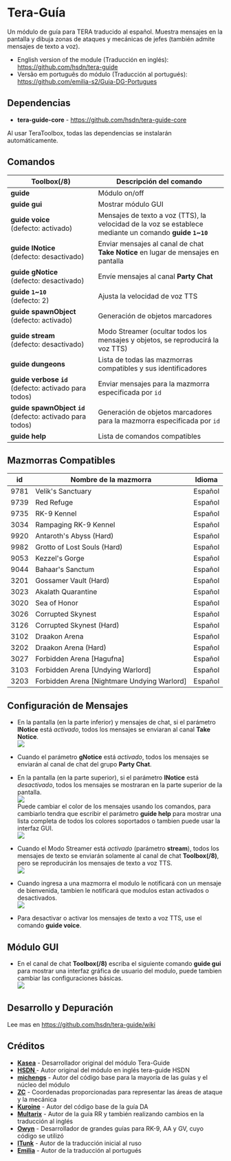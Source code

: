# Tera-Guía
Un módulo de guía para TERA traducido al español. Muestra mensajes en la pantalla y dibuja zonas de ataques y mecánicas de jefes (también admite mensajes de texto a voz).   

* English version of the module (Traducción en inglés): https://github.com/hsdn/tera-guide
* Versão em português do módulo (Traducción al portugués): https://github.com/emilia-s2/Guia-DG-Portugues

## Dependencias
* **tera-guide-core** - https://github.com/hsdn/tera-guide-core

Al usar TeraToolbox, todas las dependencias se instalarán automáticamente.   

## Comandos
Toolbox(/8) | Descripción del comando
--- | ---
**guide** | Módulo on/off
**guide&nbsp;gui** | Mostrar módulo GUI
**guide&nbsp;voice**<br>(defecto: activado) | Mensajes de texto a voz (TTS), la velocidad de la voz se establece mediante un comando **guide `1`~`10`**
**guide&nbsp;lNotice**<br>(defecto: desactivado) | Enviar mensajes al canal de chat **Take Notice** en lugar de mensajes en pantalla
**guide&nbsp;gNotice**<br>(defecto: desactivado) | Envíe mensajes al canal **Party Chat**
**guide&nbsp;`1`~`10`**<br>(defecto: 2) | Ajusta la velocidad  de voz TTS
**guide&nbsp;spawnObject**<br>(defecto: activado) | Generación de objetos marcadores
**guide&nbsp;stream**<br>(defecto: desactivado) | Modo Streamer (ocultar todos los mensajes y objetos, se reproducirá la voz TTS)
**guide&nbsp;dungeons** | Lista de todas las mazmorras compatibles y sus identificadores
**guide&nbsp;verbose&nbsp;`id`**<br>(defecto: activado para todos) | Enviar mensajes para la mazmorra especificada por `id`
**guide&nbsp;spawnObject&nbsp;`id`**<br>(defecto: activado para todos) | Generación de objetos marcadores para la mazmorra especificada por `id`
**guide&nbsp;help** | Lista de comandos compatibles

## Mazmorras Compatibles
id | Nombre de la mazmorra | Idioma
--- | --- | ---
9781 | Velik's Sanctuary | Español
9739 | Red Refuge | Español
9735 | RK-9 Kennel | Español
3034 | Rampaging RK-9 Kennel | Español
9920 | Antaroth's Abyss (Hard) | Español
9982 | Grotto of Lost Souls (Hard) | Español
9053 | Kezzel's Gorge | Español
9044 | Bahaar's Sanctum | Español
3201 | Gossamer Vault (Hard) | Español
3023 | Akalath Quarantine | Español
3020 | Sea of Honor | Español
3026 | Corrupted Skynest | Español
3126 | Corrupted Skynest (Hard) | Español
3102 | Draakon Arena | Español
3202 | Draakon Arena (Hard) | Español
3027 | Forbidden Arena [Hagufna] | Español
3103 | Forbidden Arena [Undying Warlord] | Español
3203 | Forbidden Arena [Nightmare Undying Warlord] | Español

## Configuración de Mensajes

* En la pantalla (en la parte inferior) y mensajes de chat, si el parámetro **lNotice** está *activado*, todos los mensajes se enviaran al canal **Take Notice**.   
  ![](https://i.imgur.com/PGRm9Hx.png)   

* Cuando el parámetro **gNotice** está *activado*, todos los mensajes se enviarán al canal de chat del grupo **Party Chat**.   

* En la pantalla (en la parte superior), si el parámetro **lNotice** está *desactivado*, todos los mensajes se mostraran en la parte superior de la pantalla.   
  ![](https://i.imgur.com/eVmuWjG.png)   
  Puede cambiar el color de los mensajes usando los comandos, para cambiarlo tendra que escribir el parámetro **guide help** para mostrar una lista completa de todos los colores soportados o tambien puede usar la interfaz GUI.   
  ![](https://i.imgur.com/uXc3vdH.png)   

* Cuando el Modo Streamer está *activado* (parámetro **stream**), todos los mensajes de texto se enviarán solamente al canal de chat **Toolbox(/8)**, pero se reproducirán los mensajes de texto a voz TTS.   
  ![](https://i.imgur.com/NLIt4yq.png)   

* Cuando ingresa a una mazmorra el modulo le notificará con un mensaje de bienvenida, tambien le notificará que modulos estan activados o desactivados.   
  ![](https://i.imgur.com/xE5Z7Zj.png)   

* Para desactivar o activar los mensajes de texto a voz TTS, use el comando **guide voice**.

## Módulo GUI

* En el canal de chat **Toolbox(/8)** escriba el siguiente comando **guide gui** para mostrar una interfaz gráfica de usuario del modulo, puede tambien cambiar las configuraciones básicas.   
  ![](https://i.imgur.com/cGwjtU0.png)   

## Desarrollo y Depuración
Lee mas en https://github.com/hsdn/tera-guide/wiki

## Créditos
- **[Kasea](https://github.com/tera-toolbox-mods)** - Desarrollador original del módulo Tera-Guide
- **[HSDN ](https://github.com/HSDN)** - Autor original del módulo en inglés tera-guide HSDN
- **[michengs](https://github.com/michengs)** - Autor del código base para la mayoría de las guías y el núcleo del módulo
- **[ZC](https://github.com/tera-mod)** - Coordenadas proporcionadas para representar las áreas de ataque y la mecánica
- **[Kuroine](https://github.com/Kuroine)** - Autor del código base de la guía DA
- **[Multarix](https://github.com/Multarix)** - Autor de la guía RR y también realizando cambios en la traducción al inglés
- **[Owyn](https://github.com/Owyn)** - Desarrollador de grandes guías para RK-9, AA y GV, cuyo código se utilizó
- **[ITunk](https://github.com/GrafNikola)** - Autor de la traducción inicial al ruso
- **[Emilia](https://github.com/emilia-s2)** - Autor de la traducción al portugués